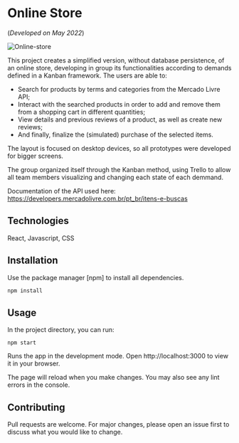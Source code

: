 # Online Store


(*Developed on May 2022*)


![Online-store](https://user-images.githubusercontent.com/98190097/191047840-17824982-61f7-444f-a670-3d6112654784.png)


This project creates a simplified version, without database persistence, of an online store, developing in group its functionalities according to demands defined in a Kanban framework. The users are able to:

- Search for products by terms and categories from the Mercado Livre API;
- Interact with the searched products in order to add and remove them from a shopping cart in different quantities;
- View details and previous reviews of a product, as well as create new reviews;
- And finally, finalize the (simulated) purchase of the selected items.

The layout is focused on desktop devices, so all prototypes were developed for bigger screens.

The group organized itself through the Kanban method, using Trello to allow all team members visualizing and changing each state of each demmand. 

Documentation of the API used here: https://developers.mercadolivre.com.br/pt_br/itens-e-buscas

## Technologies
React, Javascript, CSS

## Installation

Use the package manager [npm] to install all dependencies.

```bash
npm install
```

## Usage

In the project directory, you can run:

```
npm start
```
Runs the app in the development mode.
Open http://localhost:3000 to view it in your browser.

The page will reload when you make changes.
You may also see any lint errors in the console.

## Contributing
Pull requests are welcome. For major changes, please open an issue first to discuss what you would like to change.
